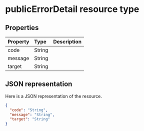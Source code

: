 # publicErrorDetail resource type




## Properties
| Property	   | Type	|Description|
|:---------------|:--------|:----------|
|code|String||
|message|String||
|target|String||

## JSON representation

Here is a JSON representation of the resource.

<!-- {
  "blockType": "resource",
  "optionalProperties": [

  ],
  "@odata.type": "microsoft.graph.publicErrorDetail"
}-->

```json
{
  "code": "String",
  "message": "String",
  "target": "String"
}

```

<!-- uuid: 8fcb5dbc-d5aa-4681-8e31-b001d5168d79
2015-10-25 14:57:30 UTC -->
<!-- {
  "type": "#page.annotation",
  "description": "publicErrorDetail resource",
  "keywords": "",
  "section": "documentation",
  "tocPath": ""
}-->